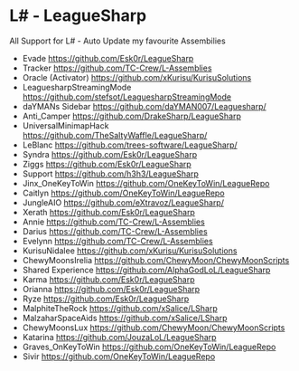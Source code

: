 # L# - LeagueSharp

All Support for L# - Auto Update my favourite Assembilies
- Evade https://github.com/Esk0r/LeagueSharp
- Tracker https://github.com/TC-Crew/L-Assemblies
- Oracle (Activator) https://github.com/xKurisu/KurisuSolutions
- LeaguesharpStreamingMode https://github.com/stefsot/LeaguesharpStreamingMode
- daYMANs Sidebar https://github.com/daYMAN007/Leaguesharp/
- Anti_Camper https://github.com/DrakeSharp/LeagueSharp
- UniversalMinimapHack https://github.com/TheSaltyWaffle/LeagueSharp/
- LeBlanc https://github.com/trees-software/LeagueSharp/
- Syndra https://github.com/Esk0r/LeagueSharp
- Ziggs https://github.com/Esk0r/LeagueSharp
- Support https://github.com/h3h3/LeagueSharp
- Jinx_OneKeyToWin https://github.com/OneKeyToWin/LeagueRepo
- Caitlyn https://github.com/OneKeyToWin/LeagueRepo
- JungleAIO https://github.com/eXtravoz/LeagueSharp/
- Xerath https://github.com/Esk0r/LeagueSharp
- Annie https://github.com/TC-Crew/L-Assemblies
- Darius https://github.com/TC-Crew/L-Assemblies
- Evelynn https://github.com/TC-Crew/L-Assemblies
- KurisuNidalee https://github.com/xKurisu/KurisuSolutions
- ChewyMoonsIrelia https://github.com/ChewyMoon/ChewyMoonScripts
- Shared Experience https://github.com/AlphaGodLoL/LeagueSharp
- Karma https://github.com/Esk0r/LeagueSharp
- Orianna https://github.com/Esk0r/LeagueSharp
- Ryze https://github.com/Esk0r/LeagueSharp
- MalphiteTheRock https://github.com/xSalice/LSharp
- MalzaharSpaceAids https://github.com/xSalice/LSharp
- ChewyMoonsLux https://github.com/ChewyMoon/ChewyMoonScripts
- Katarina https://github.com/JouzaLoL/LeagueSharp
- Graves_OnKeyToWin https://github.com/OneKeyToWin/LeagueRepo
- Sivir https://github.com/OneKeyToWin/LeagueRepo
